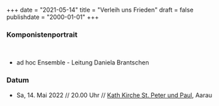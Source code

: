 ﻿+++
date = "2021-05-14"
title = "Verleih uns Frieden"
draft = false
publishdate = "2000-01-01"
+++

### Komponistenportrait

<br>

* ad hoc Ensemble - Leitung Daniela Brantschen


### Datum

* Sa, 14. Mai 2022 // 20.00 Uhr // [Kath Kirche St. Peter und Paul](https://www.cantars.org/programm/14-05-aarau/verleih-uns-frieden-2), Aarau